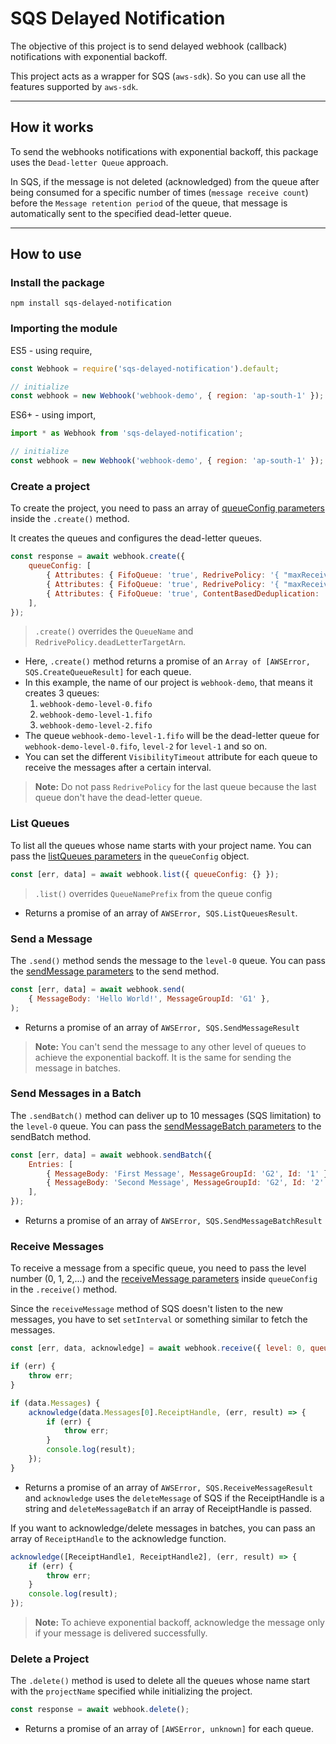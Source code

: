 # SQS Delayed Notification
The objective of this project is to send delayed webhook (callback) notifications with exponential backoff.

This project acts as a wrapper for SQS (`aws-sdk`). So you can use all the features supported by `aws-sdk`.

---

## How it works
To send the webhooks notifications with exponential backoff, this package uses the `Dead-letter Queue` approach.

In SQS, if the message is not deleted (acknowledged) from the queue after being consumed for a specific number of times (`message receive count`) before the `Message retention period` of the queue, that message is automatically sent to the specified dead-letter queue.

---

## How to use

### Install the package
```shell
npm install sqs-delayed-notification
```

### Importing the module
ES5 - using require,

```javascript
const Webhook = require('sqs-delayed-notification').default;

// initialize
const webhook = new Webhook('webhook-demo', { region: 'ap-south-1' });
```

ES6+ - using import,

```javascript
import * as Webhook from 'sqs-delayed-notification';

// initialize
const webhook = new Webhook('webhook-demo', { region: 'ap-south-1' });
```

### Create a project
To create the project, you need to pass an array of [queueConfig parameters](https://docs.aws.amazon.com/AWSJavaScriptSDK/latest/AWS/SQS.html#createQueue-property) inside the `.create()` method.

It creates the queues and configures the dead-letter queues.

```javascript
const response = await webhook.create({
    queueConfig: [
        { Attributes: { FifoQueue: 'true', RedrivePolicy: '{ "maxReceiveCount": "2" }', ContentBasedDeduplication: 'true' }, },
        { Attributes: { FifoQueue: 'true', RedrivePolicy: '{ "maxReceiveCount": "2" }', ContentBasedDeduplication: 'true' }, },
        { Attributes: { FifoQueue: 'true', ContentBasedDeduplication: 'true' } },
    ],
});
```

> `.create()` overrides the `QueueName` and `RedrivePolicy.deadLetterTargetArn`.

- Here, `.create()` method returns a promise of an `Array of [AWSError, SQS.CreateQueueResult]` for each queue.
- In this example, the name of our project is `webhook-demo`, that means it creates 3 queues:
  1. `webhook-demo-level-0.fifo`
  2. `webhook-demo-level-1.fifo`
  3. `webhook-demo-level-2.fifo`
- The queue `webhook-demo-level-1.fifo` will be the dead-letter queue for `webhook-demo-level-0.fifo`, `level-2` for `level-1` and so on.
- You can set the different `VisibilityTimeout` attribute for each queue to receive the messages after a certain interval.

> **Note:** Do not pass `RedrivePolicy` for the last queue because the last queue don't have the dead-letter queue.

### List Queues
To list all the queues whose name starts with your project name. You can pass the [listQueues parameters](https://docs.aws.amazon.com/AWSJavaScriptSDK/latest/AWS/SQS.html#listQueues-property) in the `queueConfig` object.

```javascript
const [err, data] = await webhook.list({ queueConfig: {} });
```

> `.list()` overrides `QueueNamePrefix` from the queue config

- Returns a promise of an array of `AWSError, SQS.ListQueuesResult`.

### Send a Message
The `.send()` method sends the message to the `level-0` queue. You can pass the [sendMessage parameters](https://docs.aws.amazon.com/AWSJavaScriptSDK/latest/AWS/SQS.html#sendMessage-property) to the send method.

```javascript
const [err, data] = await webhook.send(
    { MessageBody: 'Hello World!', MessageGroupId: 'G1' },
);
```

- Returns a promise of an array of `AWSError, SQS.SendMessageResult`

> **Note:** You can't send the message to any other level of queues to achieve the exponential backoff. It is the same for sending the message in batches.

### Send Messages in a Batch
The `.sendBatch()` method can deliver up to 10 messages (SQS limitation) to the `level-0` queue. You can pass the [sendMessageBatch parameters](https://docs.aws.amazon.com/AWSJavaScriptSDK/latest/AWS/SQS.html#sendMessageBatch-property) to the sendBatch method.

```javascript
const [err, data] = await webhook.sendBatch({
    Entries: [
        { MessageBody: 'First Message', MessageGroupId: 'G2', Id: '1' },
        { MessageBody: 'Second Message', MessageGroupId: 'G2', Id: '2' },
    ],
});
```

- Returns a promise of an array of `AWSError, SQS.SendMessageBatchResult`

### Receive Messages
To receive a message from a specific queue, you need to pass the level number (0, 1, 2,...) and the [receiveMessage parameters](https://docs.aws.amazon.com/AWSJavaScriptSDK/latest/AWS/SQS.html#receiveMessage-property) inside `queueConfig` in the `.receive()` method.

Since the `receiveMessage` method of SQS doesn't listen to the new messages, you have to set `setInterval` or something similar to fetch the messages.

```javascript
const [err, data, acknowledge] = await webhook.receive({ level: 0, queueConfig: {} });

if (err) {
    throw err;
}

if (data.Messages) {
    acknowledge(data.Messages[0].ReceiptHandle, (err, result) => {
        if (err) {
            throw err;
        }
        console.log(result);
    });
}
```

- Returns a promise of an array of `AWSError, SQS.ReceiveMessageResult` and `acknowledge` uses the `deleteMessage` of SQS if the ReceiptHandle is a string and `deleteMessageBatch` if an array of ReceiptHandle is passed.

If you want to acknowledge/delete messages in batches, you can pass an array of `ReceiptHandle` to the acknowledge function.

```javascript
acknowledge([ReceiptHandle1, ReceiptHandle2], (err, result) => {
    if (err) {
        throw err;
    }
    console.log(result);
});
```

> **Note:** To achieve exponential backoff, acknowledge the message only if your message is delivered successfully.

### Delete a Project
The `.delete()` method is used to delete all the queues whose name start with the `projectName` specified while initializing the project.

```javascript
const response = await webhook.delete();
```

- Returns a promise of an array of `[AWSError, unknown]` for each queue.
